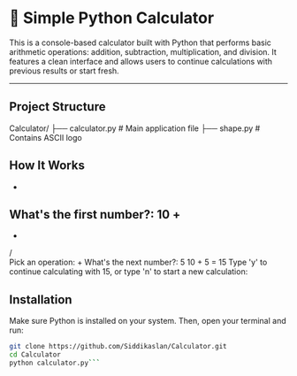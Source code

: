 # 🧮 Simple Python Calculator

This is a console-based calculator built with Python that performs basic arithmetic operations: addition, subtraction, multiplication, and division. It features a clean interface and allows users to continue calculations with previous results or start fresh.

---

## Project Structure

Calculator/
├── calculator.py       # Main application file
├── shape.py            # Contains ASCII logo

## How It Works
-
What's the first number?: 10
+  
-  
*  
/  
Pick an operation: +
What's the next number?: 5
10 + 5 = 15
Type 'y' to continue calculating with 15, or type 'n' to start a new calculation:

## Installation

Make sure Python is installed on your system. Then, open your terminal and run:

```bash
git clone https://github.com/Siddikaslan/Calculator.git
cd Calculator
python calculator.py```
